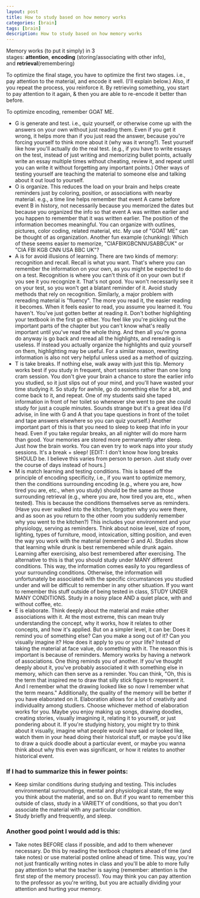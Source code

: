 ```yaml
---
layout: post
title: How to study based on how memory works
categories: [brain]
tags: [brain]
description: How to study based on how memory works
---
```


Memory works (to put it simply) in 3 stages: <b>attention</b>, <b>encoding</b> (storing/associating with other info), and <b>retrieval</b>(remembering) 

To optimize the final stage, you have to optimize the first two stages. i.e., pay attention to the material, and encode it well. (I'll explain below.) Also, if you repeat the process, you reinforce it. By retrieving something, you start to pay attention to it again, & then you are able to re-encode it better than before. 

To optimize encoding, remember GOAT ME. 

- G is generate and test. i.e., quiz yourself, or otherwise come up with the answers on your own without just reading them. Even if you get it wrong, it helps more than if you just read the answer, because you're forcing yourself to think more about it (why was it wrong?). Test yourself like how you'll actually do the real test. (e.g., if you have to write essays on the test, instead of just writing and memorizing bullet points, actually write an essay multiple times without cheating, review it, and repeat until you can write it without forgetting any important points.) Other ways of testing yourself are teaching the material to someone else and talking about it out loud to yourself. 
- O is organize. This reduces the load on your brain and helps create reminders just by coloring, position, or associations with nearby material. e.g., a time line helps remember that event A came before event B in history, not necessarily because you memorized the dates but because you organized the info so that event A was written earlier and you happen to remember that it was written earlier. The position of the information becomes meaningful. You can organize with outlines, pictures, color coding, related material, etc. My use of "GOAT ME" can be thought of as organization. Another fun example (chunking): Which of these seems easier to memorize, "CIAFBIKGBCNNUSABBCUK" or "CIA FBI KGB CNN USA BBC UK"? 
- A is for avoid illusions of learning. There are two kinds of memory: recognition and recall. Recall is what you want. That's where you can remember the information on your own, as you might be expected to do on a test. Recognition is where you can't think of it on your own but if you see it you recognize it. That's not good. You won't necessarily see it on your test, so you won't get a blatant reminder of it. Avoid study methods that rely on recognition. Similarly, a major problem with rereading material is "fluency". The more you read it, the easier reading it becomes. When it feels easier to read, you assume you learned it. You haven't. You've just gotten better at reading it. Don't bother highlighting your textbook in the first go either. You feel like you're picking out the important parts of the chapter but you can't know what's really important until you've read the whole thing. And then all you're gonna do anyway is go back and reread all the highlights, and rereading is useless. If instead you actually organize the highlights and quiz yourself on them, highlighting may be useful. For a similar reason, rewriting information is also not very helpful unless used as a method of quizzing. 
- T is take breaks. If nothing else, walk away with just this tip. Memory works best if you study in frequent, short sessions rather than one long cram session. You don't give your brain a chance to store the earlier info you studied, so it just slips out of your mind, and you'll have wasted your time studying it. So study for awhile, go do something else for a bit, and come back to it, and repeat. One of my students said she taped information in front of her toilet so whenever she went to pee she could study for just a couple minutes. Sounds strange but it's a great idea (I'd advise, in line with G and A that you tape questions in front of the toilet and tape answers elsewhere so you can quiz yourself.) Another important part of this is that you need to sleep to keep that info in your head. Even if you take regular breaks, an all nighter will do more harm than good. Your memories are stored more permanently after sleep. Just how the brain works. You can even try to work naps into your study sessions. It's a break + sleep! [EDIT: I don't know how long breaks SHOULD be. I believe this varies from person to person. Just study over the course of days instead of hours.] 
- M is match learning and testing conditions. This is based off the principle of encoding specificity, i.e., if you want to optimize memory, then the conditions surrounding encoding (e.g., where you are, how tired you are, etc., when you study) should be the same as those surrounding retrieval (e.g., where you are, how tired you are, etc., when tested). This is because the conditions themselves serve as reminders. (Have you ever walked into the kitchen, forgotten why you were there, and as soon as you return to the other room you suddenly remember why you went to the kitchen?) This includes your environment and your physiology, serving as reminders. Think about noise level, size of room, lighting, types of furniture, mood, intoxication, sitting position, and even the way you work with the material (remember G and A). Studies show that learning while drunk is best remembered while drunk again. Learning after exercising, also best remembered after exercising. The alternative to this is that you should study under MANY different conditions. This way, the information comes easily to you regardless of your surrounding conditions. Otherwise, the information will unfortunately be associated with the specific circumstances you studied under and will be difficult to remember in any other situation. If you want to remember this stuff outside of being tested in class, STUDY UNDER MANY CONDITIONS. Study in a noisy place AND a quiet place, with and without coffee, etc. 
- E is elaborate. Think deeply about the material and make other associations with it. At the most extreme, this can mean truly understanding the concept, why it works, how it relates to other concepts, and how it's applied. But on a simpler level, it can be: Does it remind you of something else? Can you make a song out of it? Can you visually imagine it? How does it apply to you or your life? Instead of taking the material at face value, do something with it. The reason this is important is because of reminders. Memory works by having a network of associations. One thing reminds you of another. If you've thought deeply about it, you've probably associated it with something else in memory, which can then serve as a reminder. You can think, "Oh, this is the term that inspired me to draw that silly stick figure to represent it. And I remember what the drawing looked like so now I remember what the term means." Additionally, the quality of the memory will be better if you have elaborated on it. Elaboration allows for a lot of creativity and individuality among studiers. Choose whichever method of elaboration works for you. Maybe you enjoy making up songs, drawing doodles, creating stories, visually imagining it, relating it to yourself, or just pondering about it. If you're studying history, you might try to think about it visually, imagine what people would have said or looked like, watch them in your head doing their historical stuff, or maybe you'd like to draw a quick doodle about a particular event, or maybe you wanna think about why this even was significant, or how it relates to another historical event. 

### If I had to summarize this in fewer points:

- Keep similar conditions during studying and testing. This includes environmental surroundings, mental and physiological state, the way you think about the material, and so on. But if you want to remember this outside of class, study in a VARIETY of conditions, so that you don't associate the material with any particular condition. 
- Study briefly and frequently, and sleep. 

### Another good point I would add is this: 

- Take notes BEFORE class if possible, and add to them whenever necessary. Do this by reading the textbook chapters ahead of time (and take notes) or use material posted online ahead of time. This way, you're not just frantically writing notes in class and you'll be able to more fully pay attention to what the teacher is saying (remember: attention is the first step of the memory process!). You may think you can pay attention to the professor as you're writing, but you are actually dividing your attention and hurting your memory. 